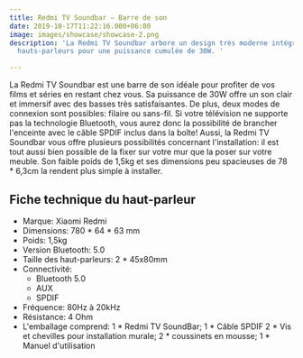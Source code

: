 ```yaml
---
title: Redmi TV Soundbar – Barre de son
date: 2019-10-17T11:22:16.000+06:00
image: images/showcase/showcase-2.png
description: 'La Redmi TV Soundbar arbore un design très moderne intégrant plusieurs
  hauts-parleurs pour une puissance cumulée de 30W. '

---
```

La Redmi TV Soundbar est une barre de son idéale pour profiter de vos films et séries en restant chez vous. Sa puissance de 30W offre un son clair et immersif avec des basses très satisfaisantes. De plus, deux modes de connexion sont possibles: filaire ou sans-fil. Si votre télévision ne supporte pas la technologie Bluetooth, vous aurez donc la possibilité de brancher l'enceinte avec le câble SPDIF inclus dans la boîte! Aussi, la Redmi TV Soundbar vous offre plusieurs possibilités concernant l'installation: il est tout aussi bien possible de la fixer sur votre mur que la poser sur votre meuble. Son faible poids de 1,5kg et ses dimensions peu spacieuses de 78 * 6,3cm la rendent plus simple à installer.

## Fiche technique du haut-parleur

* Marque: Xiaomi Redmi
* Dimensions: 780 * 64 * 63 mm
* Poids: 1,5kg
* Version Bluetooth: 5.0
* Taille des haut-parleurs: 2 * 45x80mm
* Connectivité:
  * Bluetooth 5.0
  * AUX
  * SPDIF
* Fréquence: 80Hz à 20kHz
* Résistance: 4 Ohm
* L'emballage comprend: 1 * Redmi TV SoundBar; 1 * Câble SPDIF 2 * Vis et chevilles pour installation murale; 2 * coussinets en mousse; 1 * Manuel d'utilisation